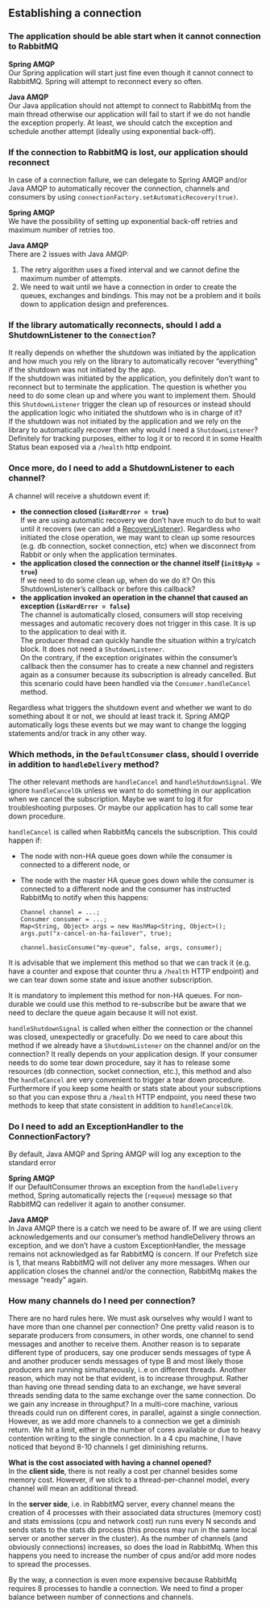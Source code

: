 ## Establishing a connection

### The application should be able start when it cannot connection to RabbitMQ

<b>Spring AMQP </b>  
Our Spring application will start just fine even though it cannot connect to RabbitMQ. Spring will attempt to reconnect every so often.

<b>Java AMQP</b>  
Our Java application should not attempt to connect to RabbitMq from the main thread otherwise our application will fail to start if we do not handle the exception properly. At least, we should catch the exception and schedule another attempt (ideally using exponential back-off).

### If the connection to RabbitMQ is lost, our application should reconnect

In case of a connection failure, we can delegate to Spring AMQP and/or Java AMQP to automatically recover the connection, channels and consumers by using `connectionFactory.setAutomaticRecovery(true)`.

<b>Spring AMQP </b>  
We have the possibility of setting up exponential back-off retries and maximum number of retries too.

<b>Java AMQP</b>  
There are 2 issues with Java AMQP:
1. The retry algorithm uses a fixed interval and we cannot define the maximum number of attempts.
2. We need to wait until we have a connection in order to create the queues, exchanges and bindings. This may not be a problem and it boils down to application design and preferences.

### If the library automatically reconnects, should I add a ShutdownListener to the `Connection`?

It really depends on whether the shutdown was initiated by the application and how much you rely on the library to automatically recover “everything” if the shutdown was not initiated by the app.  
If the shutdown was initiated by the application, you definitely don’t want to reconnect but to terminate the application. The question is whether you need to do some clean up and where you want to implement them. Should this `ShutdownListener` trigger the clean up of resources or instead should the application logic who initiated the shutdown who is in charge of it?  
If the shutdown was not initiated by the application and we rely on the library to automatically recover then why would I need a `ShutdownListener`? Definitely for tracking purposes, either to log it or to record it in some Health Status bean exposed via a `/health` http endpoint.

### Once more, do I need to add a ShutdownListener to each channel?
A channel will receive a shutdown event if:

- <b>the connection closed (`isHardError = true`)</b>  
If we are using automatic recovery we don’t have much to do but to wait until it recovers (we can add a [RecoveryListener](https://www.rabbitmq.com/api-guide.html#recovery-listeners)). Regardless who initiated the close operation, we may want to clean up some resources (e.g. db connection, socket connection, etc) when we disconnect from Rabbit or only when the application terminates.
- <b>the application closed the connection or the channel itself (`initByAp = true`)</b>  
If we need to do some clean up, when do we do it? On this ShutdownListener’s callback or before this callback?
- <b>the application invoked an operation in the channel that caused an exception (`isHardError = false`)</b>  
The channel is automatically closed, consumers will stop receiving messages and automatic recovery does not trigger in this case. It is up to the application to deal with it.  
The producer thread can quickly handle the situation within a try/catch block. It does not need a `ShutdownListener`.  
On the contrary, if the exception originates within the consumer’s callback then the consumer has to create a new channel and registers again as a consumer because its subscription is already cancelled. But this scenario could have been handled via the `Consumer.handleCancel` method.

Regardless what triggers the shutdown event and whether we want to do something about it or not, we should at least track it. Spring AMQP automatically logs these events but we may want to change the logging statements and/or track in any other way.

### Which methods, in the `DefaultConsumer` class, should I override in addition to `handleDelivery` method?
The other relevant methods are `handleCancel` and `handleShutdownSignal`. We ignore `handleCancelOk` unless we want to do something in our application when we cancel the subscription. Maybe we want to log it for troubleshooting purposes. Or maybe our application has to call some tear down procedure.

`handleCancel` is called when RabbitMq cancels the subscription. This could happen if:
- The node with non-HA queue goes down while the consumer is connected to a different node, or
- The node with the master HA queue goes down while the consumer is connected to a different node and the consumer has instructed RabbitMq to notify when this happens:

    ```
    Channel channel = ...;
    Consumer consumer = ...;
    Map<String, Object> args = new HashMap<String, Object>(); args.put("x-cancel-on-ha-failover", true);
    ￼￼
    channel.basicConsume("my-queue", false, args, consumer);
    ```

It is advisable that we implement this method so that we can track it (e.g. have a counter and expose that counter thru a `/health` HTTP endpoint) and we can tear down some state and issue another subscription.

It is mandatory to implement this method for non-HA queues. For non-durable we could use this method to re-subscribe but be aware that we need to declare the queue again because it will not exist.

`handleShutdownSignal` is called when either the connection or the channel was closed, unexpectedly or gracefully. Do we need to care about this method if we already have a `ShutdownListener` on the channel and/or on the connection? It really depends on your application design. If your consumer needs to do some tear down procedure, say it has to release some resources (db connection, socket connection, etc.), this method and also the `handleCancel` are very convenient to trigger a tear down procedure. Furthermore if you keep some health or stats state about your subscriptions so that you can expose thru a `/health` HTTP endpoint, you need these two methods to keep that state consistent in addition to `handleCancelOk`.

### Do I need to add an ExceptionHandler to the ConnectionFactory?
By default, Java AMQP and Spring AMQP will log any exception to the standard error

<b>Spring AMQP</b>  
If our DefaultConsumer throws an exception from the `handleDelivery` method, Spring automatically rejects the (`requeue`) message so that RabbitMQ can redeliver it again to another consumer.

<b>Java AMQP</b>  
In Java AMQP there is a catch we need to be aware of. If we are using client acknowledgements and our consumer’s method handleDelivery throws an exception, and we don’t have a custom ExceptionHandler, the message remains not acknowledged as far RabbitMQ is concern. If our Prefetch size is 1, that means RabbitMQ will not deliver any more messages. When our application closes the channel and/or the connection, RabbitMq makes the message “ready” again.

### How many channels do I need per connection?
There are no hard rules here. We must ask ourselves why would I want to have more than one channel per connection? One pretty valid reason is to separate producers from consumers, in other words, one channel to send messages and another to receive them. Another reason is to separate different type of producers, say one producer sends messages of type A and another producer sends messages of type B and most likely those producers are running simultaneously, i..e on different threads. Another reason, which may not be that evident, is to increase throughput. Rather than having one thread sending data to an exchange, we have several threads sending data to the same exchange over the same connection. Do we gain any increase in throughput? In a multi-core machine, various threads could run on different cores, in parallel, against a single connection. However, as we add more channels to a connection we get a diminish return. We hit a limit, either in the number of cores available or due to heavy contention writing to the single connection. In a 4 cpu machine, I have noticed that beyond 8-10 channels I get diminishing returns.

<b>What is the cost associated with having a channel opened?</b>  
In the <b>client side</b>, there is not really a cost per channel besides some memory cost. However, if we stick to a thread-per-channel model, every channel will mean an additional thread.  

In the <b>server side</b>, i.e. in RabbitMQ server, every channel means the creation of 4 processes with their associated data structures (memory cost) and stats emissions (cpu and network cost) run runs every N seconds and sends stats to the stats db process (this process may run in the same local server or another server in the cluster). As the number of channels (and obviously connections) increases, so does the load in RabbitMq. When this happens you need to increase the number of cpus and/or add more nodes to spread the processes.

By the way, a connection is even more expensive because RabbitMq requires 8 processes to handle a connection. We need to find a proper balance between number of connections and channels.
